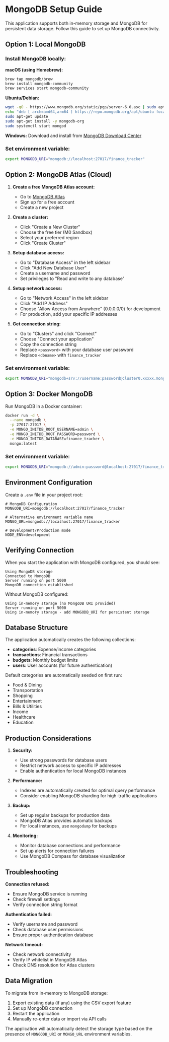 # MongoDB Setup Guide

This application supports both in-memory storage and MongoDB for persistent data storage. Follow this guide to set up MongoDB connectivity.

## Option 1: Local MongoDB

### Install MongoDB locally:

**macOS (using Homebrew):**
```bash
brew tap mongodb/brew
brew install mongodb-community
brew services start mongodb-community
```

**Ubuntu/Debian:**
```bash
wget -qO - https://www.mongodb.org/static/pgp/server-6.0.asc | sudo apt-key add -
echo "deb [ arch=amd64,arm64 ] https://repo.mongodb.org/apt/ubuntu focal/mongodb-org/6.0 multiverse" | sudo tee /etc/apt/sources.list.d/mongodb-org-6.0.list
sudo apt-get update
sudo apt-get install -y mongodb-org
sudo systemctl start mongod
```

**Windows:**
Download and install from [MongoDB Download Center](https://www.mongodb.com/try/download/community)

### Set environment variable:
```bash
export MONGODB_URI="mongodb://localhost:27017/finance_tracker"
```

## Option 2: MongoDB Atlas (Cloud)

1. **Create a free MongoDB Atlas account:**
   - Go to [MongoDB Atlas](https://www.mongodb.com/atlas)
   - Sign up for a free account
   - Create a new project

2. **Create a cluster:**
   - Click "Create a New Cluster"
   - Choose the free tier (M0 Sandbox)
   - Select your preferred region
   - Click "Create Cluster"

3. **Setup database access:**
   - Go to "Database Access" in the left sidebar
   - Click "Add New Database User"
   - Create a username and password
   - Set privileges to "Read and write to any database"

4. **Setup network access:**
   - Go to "Network Access" in the left sidebar
   - Click "Add IP Address"
   - Choose "Allow Access from Anywhere" (0.0.0.0/0) for development
   - For production, add your specific IP addresses

5. **Get connection string:**
   - Go to "Clusters" and click "Connect"
   - Choose "Connect your application"
   - Copy the connection string
   - Replace `<password>` with your database user password
   - Replace `<dbname>` with `finance_tracker`

### Set environment variable:
```bash
export MONGODB_URI="mongodb+srv://username:password@cluster0.xxxxx.mongodb.net/finance_tracker?retryWrites=true&w=majority"
```

## Option 3: Docker MongoDB

Run MongoDB in a Docker container:

```bash
docker run -d \
  --name mongodb \
  -p 27017:27017 \
  -e MONGO_INITDB_ROOT_USERNAME=admin \
  -e MONGO_INITDB_ROOT_PASSWORD=password \
  -e MONGO_INITDB_DATABASE=finance_tracker \
  mongo:latest
```

### Set environment variable:
```bash
export MONGODB_URI="mongodb://admin:password@localhost:27017/finance_tracker?authSource=admin"
```

## Environment Configuration

Create a `.env` file in your project root:

```env
# MongoDB Configuration
MONGODB_URI=mongodb://localhost:27017/finance_tracker

# Alternative environment variable name
MONGO_URL=mongodb://localhost:27017/finance_tracker

# Development/Production mode
NODE_ENV=development
```

## Verifying Connection

When you start the application with MongoDB configured, you should see:

```
Using MongoDB storage
Connected to MongoDB
Server running on port 5000
MongoDB connection established
```

Without MongoDB configured:
```
Using in-memory storage (no MongoDB URI provided)
Server running on port 5000
Using in-memory storage - add MONGODB_URI for persistent storage
```

## Database Structure

The application automatically creates the following collections:

- **categories**: Expense/income categories
- **transactions**: Financial transactions
- **budgets**: Monthly budget limits
- **users**: User accounts (for future authentication)

Default categories are automatically seeded on first run:
- Food & Dining
- Transportation
- Shopping
- Entertainment
- Bills & Utilities
- Income
- Healthcare
- Education

## Production Considerations

1. **Security:**
   - Use strong passwords for database users
   - Restrict network access to specific IP addresses
   - Enable authentication for local MongoDB instances

2. **Performance:**
   - Indexes are automatically created for optimal query performance
   - Consider enabling MongoDB sharding for high-traffic applications

3. **Backup:**
   - Set up regular backups for production data
   - MongoDB Atlas provides automatic backups
   - For local instances, use `mongodump` for backups

4. **Monitoring:**
   - Monitor database connections and performance
   - Set up alerts for connection failures
   - Use MongoDB Compass for database visualization

## Troubleshooting

**Connection refused:**
- Ensure MongoDB service is running
- Check firewall settings
- Verify connection string format

**Authentication failed:**
- Verify username and password
- Check database user permissions
- Ensure proper authentication database

**Network timeout:**
- Check network connectivity
- Verify IP whitelist in MongoDB Atlas
- Check DNS resolution for Atlas clusters

## Data Migration

To migrate from in-memory to MongoDB storage:

1. Export existing data (if any) using the CSV export feature
2. Set up MongoDB connection
3. Restart the application
4. Manually re-enter data or import via API calls

The application will automatically detect the storage type based on the presence of `MONGODB_URI` or `MONGO_URL` environment variables.